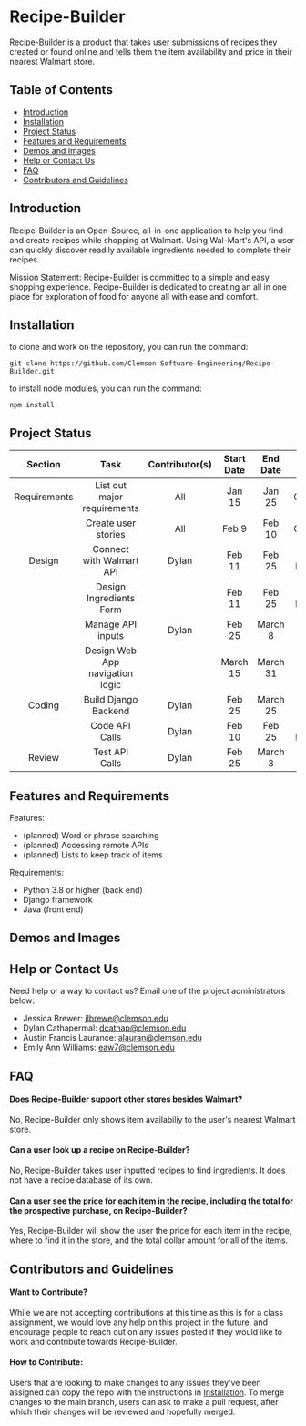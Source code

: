 # Recipe-Builder
Recipe-Builder is a product that takes user submissions of recipes they created or found online and tells them the item availability and price in their nearest Walmart store.

## Table of Contents
* [Introduction](#introduction)
* [Installation](#installation)
* [Project Status](#project-status)
* [Features and Requirements](#features-and-requirements)
* [Demos and Images](#demos-and-images)
* [Help or Contact Us](#help-or-contact-us)
* [FAQ](#faq)
* [Contributors and Guidelines](#contributors-and-guidelines)

## Introduction

  Recipe-Builder is an Open-Source, all-in-one application to help you find and create recipes while shopping at Walmart. Using Wal-Mart's API, a user can quickly discover readily
  available ingredients needed to complete their recipes.

  
  Mission Statement: Recipe-Builder is committed to a simple and easy shopping experience. Recipe-Builder is dedicated to creating an all in one place for exploration of food for anyone all with ease and comfort.
## Installation

to clone and work on the repository, you can run the command:
```
git clone https://github.com/Clemson-Software-Engineering/Recipe-Builder.git
```
to install node modules, you can run the command:
```
npm install
```

## Project Status

| Section | Task | Contributor(s) | Start Date | End Date | Status |
| :-: | :-: | :-: | :-: | :-: | :-: |
| Requirements |  List out major requirements | All | Jan 15 | Jan 25 | Complete |
|        | Create user stories | All | Feb 9 | Feb 10 | Complete |
| Design | Connect with Walmart API | Dylan | Feb 11 | Feb 25 | In Progress |
|        | Design Ingredients Form | | Feb 11 | Feb 25 | In Progress |
|        | Manage API inputs | Dylan | Feb 25 | March 8 | Not Yet Started |
|        | Design Web App navigation logic |  | March 15 | March 31 | Not Yet Started |
| Coding | Build Django Backend | Dylan | Feb 25 | March 25 | Not Yet Started |
|        | Code API Calls | Dylan | Feb 10 | Feb 25 | In Progress |
| Review | Test API Calls | Dylan | Feb 25 | March 3 | Not Yet Started |

## Features and Requirements

  Features:
  * (planned) Word or phrase searching
  * (planned) Accessing remote APIs
  * (planned) Lists to keep track of items
  
  Requirements:
  * Python 3.8 or higher (back end)
  * Django framework
  * Java (front end)


## Demos and Images

## Help or Contact Us

Need help or a way to contact us? Email one of the project administrators below:
* Jessica Brewer: jlbrewe@clemson.edu
* Dylan Cathapermal: dcathap@clemson.edu  
* Austin Francis Laurance: alauran@clemson.edu
* Emily Ann Williams:  eaw7@clemson.edu  

## FAQ

#### Does Recipe-Builder support other stores besides Walmart?
No, Recipe-Builder only shows item availabiliy to the user's nearest Walmart store.

#### Can a user look up a recipe on Recipe-Builder?
No, Recipe-Builder takes user inputted recipes to find ingredients. It does not have a recipe database of its own.

#### Can a user see the price for each item in the recipe, including the total for the prospective purchase, on Recipe-Builder?
Yes, Recipe-Builder will show the user the price for each item in the recipe, where to find it in the store, and the total dollar amount for all of the items.

## Contributors and Guidelines

#### Want to Contribute?
While we are not accepting contributions at this time as this is for a class assignment, we would love any help on this project in the future, and encourage people to reach out on any issues posted if they would like to work and contribute towards Recipe-Builder.

#### How to Contribute:
Users that are looking to make changes to any issues they've been assigned can copy the repo with the instructions in [Installation](#installation). To merge changes to the main branch, users can ask to make a pull request, after which their changes will be reviewed and hopefully merged.
